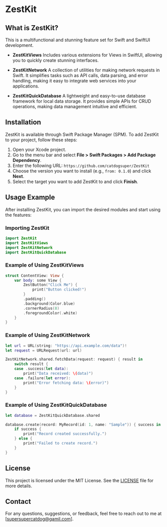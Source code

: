 
# ZestKit

## What is ZestKit?

This is a multifunctional and stunning feature set for Swift and SwiftUI development.

- **ZestKitViews**
  Includes various extensions for Views in SwiftUI, allowing you to quickly create stunning interfaces.

- **ZestKitNetwork**
  A collection of utilities for making network requests in Swift. It simplifies tasks such as API calls, data parsing, and error handling, making it easy to integrate web services into your applications.

- **ZestKitQuickDatabase**
  A lightweight and easy-to-use database framework for local data storage. It provides simple APIs for CRUD operations, making data management intuitive and efficient.

## Installation

ZestKit is available through Swift Package Manager (SPM). To add ZestKit to your project, follow these steps:

1. Open your Xcode project.
2. Go to the menu bar and select **File > Swift Packages > Add Package Dependency**.
3. Enter the following URL: `https://github.com/catdogsuper/ZestKit`
4. Choose the version you want to install (e.g., `from: 0.1.0`) and click **Next**.
5. Select the target you want to add ZestKit to and click **Finish**.

## Usage Example

After installing ZestKit, you can import the desired modules and start using the features:

### Importing ZestKit

```swift
import ZestKit
import ZestKitViews
import ZestKitNetwork
import ZestKitQuickDatabase
```

### Example of Using ZestKitViews

```swift
struct ContentView: View {
    var body: some View {
        ZestButton("Click Me") {
            print("Button clicked!")
        }
        .padding()
        .background(Color.blue)
        .cornerRadius(8)
        .foregroundColor(.white)
    }
}
```

### Example of Using ZestKitNetwork

```swift
let url = URL(string: "https://api.example.com/data")!
let request = URLRequest(url: url)

ZestKitNetwork.shared.fetchData(request: request) { result in
    switch result {
    case .success(let data):
        print("Data received: \(data)")
    case .failure(let error):
        print("Error fetching data: \(error)")
    }
}
```

### Example of Using ZestKitQuickDatabase

```swift
let database = ZestKitQuickDatabase.shared

database.create(record: MyRecord(id: 1, name: "Sample")) { success in
    if success {
        print("Record created successfully.")
    } else {
        print("Failed to create record.")
    }
}
```

## License

This project is licensed under the MIT License. See the [LICENSE](LICENSE) file for more details.

## Contact

For any questions, suggestions, or feedback, feel free to reach out to me at [supersupercatdog@gamil.com].

